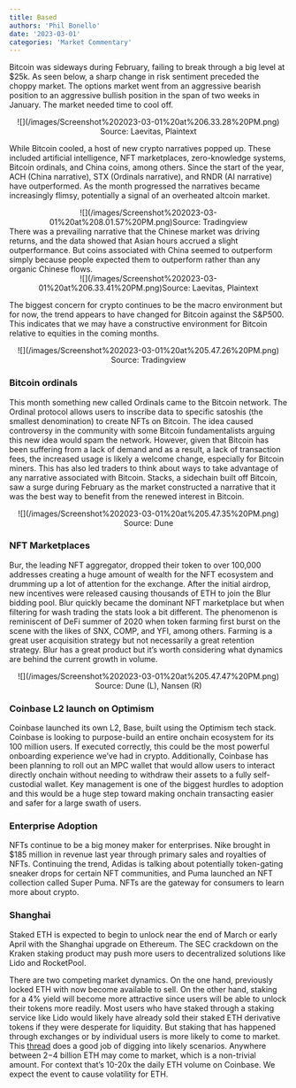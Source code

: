 ```yaml
---
title: Based
authors: 'Phil Bonello'
date: '2023-03-01'
categories: 'Market Commentary'
---
```

Bitcoin was sideways during February, failing to break through a big level at $25k. As seen below, a sharp change in risk sentiment preceded the choppy market. The options market went from an aggressive bearish position to an aggressive bullish position in the span of two weeks in January. The market needed time to cool off.

<div style="text-align: center">![](/images/Screenshot%202023-03-01%20at%206.33.28%20PM.png)</div>

<div style="text-align: center">Source: Laevitas, Plaintext</div>

While Bitcoin cooled, a host of new crypto narratives popped up. These included artificial intelligence, NFT marketplaces, zero-knowledge systems, Bitcoin ordinals, and China coins, among others. Since the start of the year, ACH (China narrative), STX (Ordinals narrative), and RNDR (AI narrative) have outperformed. As the month progressed the narratives became increasingly flimsy, potentially a signal of an overheated altcoin market.

<div style="text-align: center"></div>

<div style="text-align: center">![](/images/Screenshot%202023-03-01%20at%208.01.57%20PM.png)Source: Tradingview</div>

<div style="text-align: left"></div>

<div style="text-align: left">There was a prevailing narrative that the Chinese market was driving returns, and the data showed that Asian hours accrued a slight outperformance. But coins associated with China seemed to outperform simply because people expected them to outperform rather than any organic Chinese flows.</div>

<div style="text-align: center">![](/images/Screenshot%202023-03-01%20at%206.33.41%20PM.png)Source: Laevitas, Plaintext</div>

The biggest concern for crypto continues to be the macro environment but for now, the trend appears to have changed for Bitcoin against the S\&P500. This indicates that we may have a constructive environment for Bitcoin relative to equities in the coming months.

<div style="text-align: center">![](/images/Screenshot%202023-03-01%20at%205.47.26%20PM.png)</div>

<div style="text-align: center">Source: Tradingview</div>

### Bitcoin ordinals

This month something new called Ordinals came to the Bitcoin network. The Ordinal protocol allows users to inscribe data to specific satoshis (the smallest denomination) to create NFTs on Bitcoin. The idea caused controversy in the community with some Bitcoin fundamentalists arguing this new idea would spam the network. However, given that Bitcoin has been suffering from a lack of demand and as a result, a lack of transaction fees, the increased usage is likely a welcome change, especially for Bitcoin miners.  This has also led traders to think about ways to take advantage of any narrative associated with Bitcoin. Stacks, a sidechain built off Bitcoin, saw a surge during February as the market constructed a narrative that it was the best way to benefit from the renewed interest in Bitcoin.

<div style="text-align: center">![](/images/Screenshot%202023-03-01%20at%205.47.35%20PM.png)</div>

<div style="text-align: center">Source: Dune</div>

### NFT Marketplaces

Bur, the leading NFT aggregator, dropped their token to over 100,000 addresses creating a huge amount of wealth for the NFT ecosystem and drumming up a lot of attention for the exchange. After the initial airdrop, new incentives were released causing thousands of ETH to join the Blur bidding pool. Blur quickly became the dominant NFT marketplace but when filtering for wash trading the stats look a bit different. The phenomenon is reminiscent of DeFi summer of 2020 when token farming first burst on the scene with the likes of SNX, COMP, and YFI, among others. Farming is a great user acquisition strategy but not necessarily a great retention strategy. Blur has a great product but it’s worth considering what dynamics are behind the current growth in volume.

<div style="text-align: center">![](/images/Screenshot%202023-03-01%20at%205.47.47%20PM.png)</div>

<div style="text-align: center">Source: Dune (L), Nansen (R)</div>

### Coinbase L2 launch on Optimism

Coinbase launched its own L2, Base, built using the Optimism tech stack. Coinbase is looking to purpose-build an entire onchain ecosystem for its 100 million users. If executed correctly, this could be the most powerful onboarding experience we’ve had in crypto. Additionally, Coinbase has been planning to roll out an MPC wallet that would allow users to interact directly onchain without needing to withdraw their assets to a fully self-custodial wallet. Key management is one of the biggest hurdles to adoption and this would be a huge step toward making onchain transacting easier and safer for a large swath of users.

### Enterprise Adoption

NFTs continue to be a big money maker for enterprises. Nike brought in $185 million in revenue last year through primary sales and royalties of NFTs. Continuing the trend, Adidas is talking about potentially token-gating sneaker drops for certain NFT communities, and Puma launched an NFT collection called Super Puma. NFTs are the gateway for consumers to learn more about crypto.

### Shanghai

Staked ETH is expected to begin to unlock near the end of March or early April with the Shanghai upgrade on Ethereum. The SEC crackdown on the Kraken staking product may push more users to decentralized solutions like Lido and RocketPool.

There are two competing market dynamics. On the one hand, previously locked ETH with now become available to sell. On the other hand, staking for a 4% yield will become more attractive since users will be able to unlock their tokens more readily. Most users who have staked through a staking service like Lido would likely have already sold their staked ETH derivative tokens if they were desperate for liquidity. But staking that has happened through exchanges or by individual users is more likely to come to market. This [thread](https://twitter.com/WestieCapital/status/1630963438343319558?s=20) does a good job of digging into likely scenarios. Anywhere between $2-$4 billion ETH may come to market, which is a non-trivial amount. For context that’s 10-20x the daily ETH volume on Coinbase. We expect the event to cause volatility for ETH.
